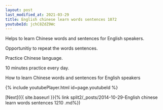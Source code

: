 ```yaml
---
layout: post
last_modified_at: 2021-03-29
title: English chinese learn words sentences 1072 
youtubeId: jchC8ZdZ9Wc
---
```

 
 
Helps to learn Chinese words and sentences for English speakers.

Opportunitiy to repeat the words sentences. 

Practice Chinese language. 
 
10 minutes practice every day. 
 
How to learn Chinese words and sentences for English speakers 
 
{% include youtubePlayer.html id=page.youtubeId %}
 
 
[Next]({{ site.baseurl }}{% link  split2/_posts/2014-10-29-English chinese learn words sentences 1210 .md%})
 
